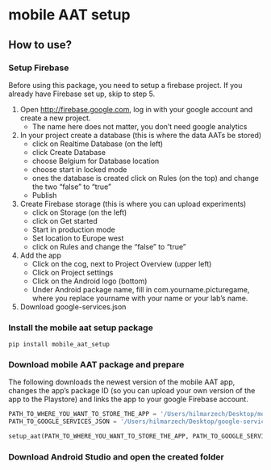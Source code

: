 mobile AAT setup
================

<!-- WARNING: THIS FILE WAS AUTOGENERATED! DO NOT EDIT! -->

## How to use?

### Setup Firebase

Before using this package, you need to setup a firebase project. If you
already have Firebase set up, skip to step 5.

1)  Open http://firebase.google.com, log in with your google account and
    create a new project.
    - The name here does not matter, you don’t need google analytics
2)  In your project create a database (this is where the data AATs be
    stored)
    - click on Realtime Database (on the left)
    - click Create Database
    - choose Belgium for Database location
    - choose start in locked mode
    - ones the database is created click on Rules (on the top) and
      change the two “false” to “true”
    - Publish
3)  Create Firebase storage (this is where you can upload experiments)
    - click on Storage (on the left)
    - click on Get started
    - Start in production mode
    - Set location to Europe west
    - click on Rules and change the “false” to “true”
4)  Add the app
    - Click on the cog, next to Project Overview (upper left)
    - Click on Project settings
    - Click on the Android logo (bottom)
    - Under Android package name, fill in com.yourname.picturegame,
      where you replace yourname with your name or your lab’s name.
5)  Download google-services.json

### Install the mobile aat setup package

`pip install mobile_aat_setup`

### Download mobile AAT package and prepare

The following downloads the newest version of the mobile AAT app,
changes the app’s package ID (so you can upload your own version of the
app to the Playstore) and links the app to your google Firebase account.

``` python
PATH_TO_WHERE_YOU_WANT_TO_STORE_THE_APP = '/Users/hilmarzech/Desktop/mobileaat'
PATH_TO_GOOGLE_SERVICES_JSON = '/Users/hilmarzech/Desktop/google-services.json'

setup_aat(PATH_TO_WHERE_YOU_WANT_TO_STORE_THE_APP, PATH_TO_GOOGLE_SERVICES_JSON)
```

### Download Android Studio and open the created folder
